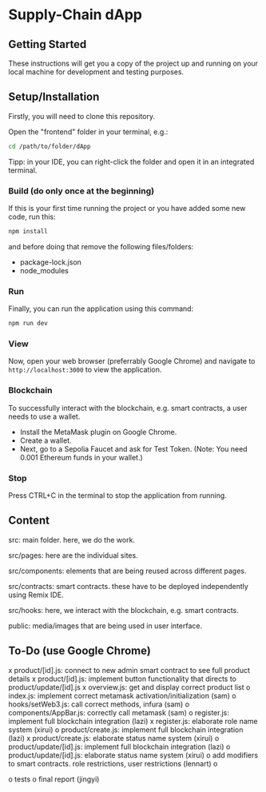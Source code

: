 # Supply-Chain dApp

## Getting Started

These instructions will get you a copy of the project up and running on your local machine for development and testing purposes.

## Setup/Installation

Firstly, you will need to clone this repository.

Open the "frontend" folder in your terminal, e.g.:

```bash
cd /path/to/folder/dApp
```

Tipp: in your IDE, you can right-click the folder and open it in an integrated terminal.

### Build (do only once at the beginning)

If this is your first time running the project or you have added some new code, run this:

```bash
npm install
```

and before doing that remove the following files/folders:

- package-lock.json
- node_modules

### Run

Finally, you can run the application using this command:

```bash
npm run dev
```

### View

Now, open your web browser (preferrably Google Chrome) and navigate to `http://localhost:3000` to view the application.

### Blockchain

To successfully interact with the blockchain, e.g. smart contracts, a user needs to use a wallet.

- Install the MetaMask plugin on Google Chrome.
- Create a wallet.
- Next, go to a Sepolia Faucet and ask for Test Token. (Note: You need 0.001 Ethereum funds in your wallet.)

### Stop

Press CTRL+C in the terminal to stop the application from running.

## Content

src: main folder. here, we do the work.

src/pages: here are the individual sites.

src/components: elements that are being reused across different pages.

src/contracts: smart contracts. these have to be deployed independently using Remix IDE.

src/hooks: here, we interact with the blockchain, e.g. smart contracts.

public: media/images that are being used in user interface.

## To-Do (use Google Chrome)

x product/[id].js: connect to new admin smart contract to see full product details
x product/[id].js: implement button functionality that directs to product/update/[id].js
x overview.js: get and display correct product list
o index.js: implement correct metamask activation/initialization (sam)
o hooks/setWeb3.js: call correct methods, infura (sam)
o components/AppBar.js: correctly call metamask (sam)
o register.js: implement full blockchain integration (lazi)
x register.js: elaborate role name system (xirui)
o product/create.js: implement full blockchain integration (lazi)
x product/create.js: elaborate status name system (xirui)
o product/update/[id].js: implement full blockchain integration (lazi)
o product/update/[id].js: elaborate status name system (xirui)
o add modifiers to smart contracts. role restrictions, user restrictions (lennart)
o

o tests
o final report (jingyi)
